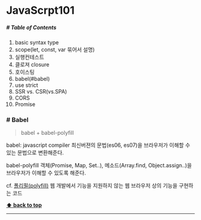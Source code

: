 # JavaScrpt101

##### # Table of Contents
1. basic syntax type
1. scope(let, const, var 묶어서 설명)
1. 실행컨테스트
1. 클로져 closure
1. 호이스팅
1. babel(#babel)
1. use strict
1. SSR vs. CSR(vs.SPA)
1. CORS
1. Promise


### # Babel
> babel + babel-polyfill

babel: javascript compiler
최신버젼의 문법(es06, es07)을 브라우저가 이해할 수 있는 문법으로 변환해준다.

babel-polyfill
객체(Promise, Map, Set..), 메소드(Array.find, Object.assign..)을 브라우저가 이해할 수 있도록 해준다.

cf. [폴리필(polyfill)](https://ko.wikipedia.org/wiki/%ED%8F%B4%EB%A6%AC%ED%95%84_(%ED%94%84%EB%A1%9C%EA%B7%B8%EB%9E%98%EB%B0%8D))
웹 개발에서 기능을 지원하지 않는 웹 브라우저 상의 기능을 구현하는 코드


**[⬆ back to top](#table-of-contents)**

---

### #
